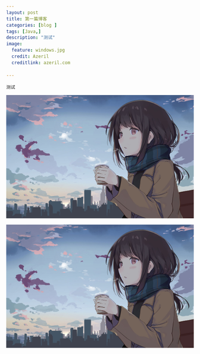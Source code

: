 ```yaml
---
layout: post
title: 第一篇博客
categories: [blog ]
tags: [Java,]
description: "测试"
image:
  feature: windows.jpg
  credit: Azeril
  creditlink: azeril.com
 
---
```


`测试`

![](/img/swirl/11.jpg)

<center>
    <img src="/img/swirl/11.jpg">
</center>
